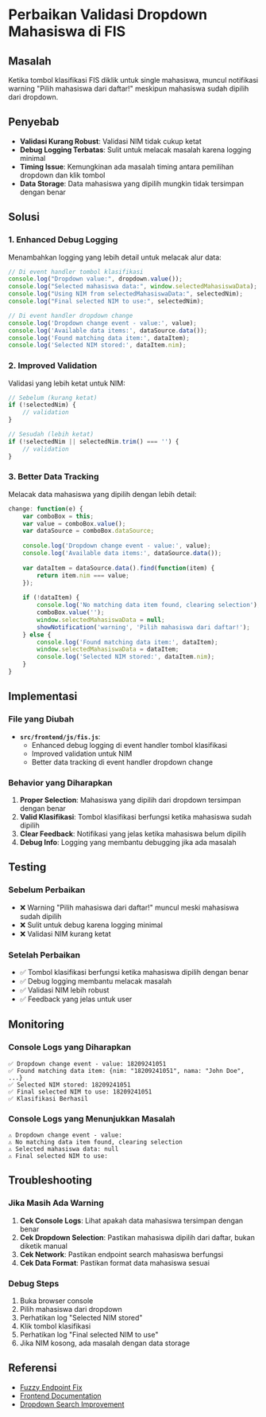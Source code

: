 # Perbaikan Validasi Dropdown Mahasiswa di FIS

## Masalah
Ketika tombol klasifikasi FIS diklik untuk single mahasiswa, muncul notifikasi warning "Pilih mahasiswa dari daftar!" meskipun mahasiswa sudah dipilih dari dropdown.

## Penyebab
- **Validasi Kurang Robust**: Validasi NIM tidak cukup ketat
- **Debug Logging Terbatas**: Sulit untuk melacak masalah karena logging minimal
- **Timing Issue**: Kemungkinan ada masalah timing antara pemilihan dropdown dan klik tombol
- **Data Storage**: Data mahasiswa yang dipilih mungkin tidak tersimpan dengan benar

## Solusi

### 1. Enhanced Debug Logging
Menambahkan logging yang lebih detail untuk melacak alur data:

```javascript
// Di event handler tombol klasifikasi
console.log("Dropdown value:", dropdown.value());
console.log("Selected mahasiswa data:", window.selectedMahasiswaData);
console.log("Using NIM from selectedMahasiswaData:", selectedNim);
console.log("Final selected NIM to use:", selectedNim);

// Di event handler dropdown change
console.log('Dropdown change event - value:', value);
console.log('Available data items:', dataSource.data());
console.log('Found matching data item:', dataItem);
console.log('Selected NIM stored:', dataItem.nim);
```

### 2. Improved Validation
Validasi yang lebih ketat untuk NIM:

```javascript
// Sebelum (kurang ketat)
if (!selectedNim) {
    // validation
}

// Sesudah (lebih ketat)
if (!selectedNim || selectedNim.trim() === '') {
    // validation
}
```

### 3. Better Data Tracking
Melacak data mahasiswa yang dipilih dengan lebih detail:

```javascript
change: function(e) {
    var comboBox = this;
    var value = comboBox.value();
    var dataSource = comboBox.dataSource;
    
    console.log('Dropdown change event - value:', value);
    console.log('Available data items:', dataSource.data());
    
    var dataItem = dataSource.data().find(function(item) {
        return item.nim === value;
    });
    
    if (!dataItem) {
        console.log('No matching data item found, clearing selection');
        comboBox.value('');
        window.selectedMahasiswaData = null;
        showNotification('warning', 'Pilih mahasiswa dari daftar!');
    } else {
        console.log('Found matching data item:', dataItem);
        window.selectedMahasiswaData = dataItem;
        console.log('Selected NIM stored:', dataItem.nim);
    }
}
```

## Implementasi

### File yang Diubah
- **`src/frontend/js/fis.js`**:
  - Enhanced debug logging di event handler tombol klasifikasi
  - Improved validation untuk NIM
  - Better data tracking di event handler dropdown change

### Behavior yang Diharapkan
1. **Proper Selection**: Mahasiswa yang dipilih dari dropdown tersimpan dengan benar
2. **Valid Klasifikasi**: Tombol klasifikasi berfungsi ketika mahasiswa sudah dipilih
3. **Clear Feedback**: Notifikasi yang jelas ketika mahasiswa belum dipilih
4. **Debug Info**: Logging yang membantu debugging jika ada masalah

## Testing

### Sebelum Perbaikan
- ❌ Warning "Pilih mahasiswa dari daftar!" muncul meski mahasiswa sudah dipilih
- ❌ Sulit untuk debug karena logging minimal
- ❌ Validasi NIM kurang ketat

### Setelah Perbaikan
- ✅ Tombol klasifikasi berfungsi ketika mahasiswa dipilih dengan benar
- ✅ Debug logging membantu melacak masalah
- ✅ Validasi NIM lebih robust
- ✅ Feedback yang jelas untuk user

## Monitoring

### Console Logs yang Diharapkan
```
✅ Dropdown change event - value: 18209241051
✅ Found matching data item: {nim: "18209241051", nama: "John Doe", ...}
✅ Selected NIM stored: 18209241051
✅ Final selected NIM to use: 18209241051
✅ Klasifikasi Berhasil
```

### Console Logs yang Menunjukkan Masalah
```
⚠️ Dropdown change event - value: 
⚠️ No matching data item found, clearing selection
⚠️ Selected mahasiswa data: null
⚠️ Final selected NIM to use: 
```

## Troubleshooting

### Jika Masih Ada Warning
1. **Cek Console Logs**: Lihat apakah data mahasiswa tersimpan dengan benar
2. **Cek Dropdown Selection**: Pastikan mahasiswa dipilih dari daftar, bukan diketik manual
3. **Cek Network**: Pastikan endpoint search mahasiswa berfungsi
4. **Cek Data Format**: Pastikan format data mahasiswa sesuai

### Debug Steps
1. Buka browser console
2. Pilih mahasiswa dari dropdown
3. Perhatikan log "Selected NIM stored"
4. Klik tombol klasifikasi
5. Perhatikan log "Final selected NIM to use"
6. Jika NIM kosong, ada masalah dengan data storage

## Referensi
- [Fuzzy Endpoint Fix](FUZZY_ENDPOINT_FIX.md)
- [Frontend Documentation](README.md)
- [Dropdown Search Improvement](DROPDOWN_SEARCH_IMPROVEMENT.md) 